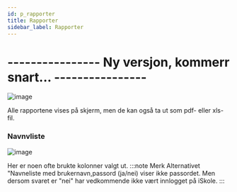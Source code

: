 ```yaml
---
id: p_rapporter
title: Rapporter
sidebar_label: Rapporter
---
```

# ---------------- Ny versjon, kommerr snart... ----------------

![image](https://github.com/user-attachments/assets/dae945de-27d0-4ceb-89e9-ebd4b8525989)

Alle rapportene vises på skjerm, men de kan også ta ut som pdf- eller xls-fil.

### Navnvliste
![image](https://github.com/user-attachments/assets/053711f8-965f-46cc-ae42-8ff1859dd476)

Her er noen ofte brukte kolonner valgt ut. 
:::note Merk
Alternativet "Navneliste med brukernavn,passord (ja/nei) viser ikke passordet. Men dersom svaret er "nei" har vedkommende ikke vært innlogget på iSkole.
:::
